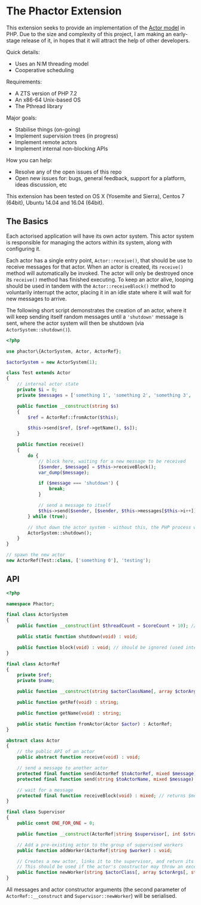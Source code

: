 # The Phactor Extension

This extension seeks to provide an implementation of the [Actor model](https://en.wikipedia.org/wiki/Actor_model) in PHP. Due to the size and complexity of this project, I am making an early-stage release of it, in hopes that it will attract the help of other developers.

Quick details:
 - Uses an N:M threading model
 - Cooperative scheduling

Requirements:
 - A ZTS version of PHP 7.2
 - An x86-64 Unix-based OS
 - The Pthread library

Major goals:
 - Stabilise things (on-going)
 - Implement supervision trees (in progress)
 - Implement remote actors
 - Implement internal non-blocking APIs

How you can help:
 - Resolve any of the open issues of this repo
 - Open new issues for: bugs, general feedback, support for a platform, ideas discussion, etc

This extension has been tested on OS X (Yosemite and Sierra), Centos 7 (64bit), Ubuntu 14.04 and 16.04 (64bit).

## The Basics

Each actorised application will have its own actor system. This actor system is responsible for managing the actors within its system, along with configuring it.

Each actor has a single entry point, `Actor::receive()`, that should be use to receive messages for that actor. When an actor is created, its `receive()` method will automatically be invoked. The actor will only be destroyed once its `receive()` method has finished executing. To keep an actor alive, looping should be used in tandem with the `Actor::receiveBlock()` method to voluntarily interrupt the actor, placing it in an idle state where it will wait for new messages to arrive.

The following short script demonstrates the creation of an actor, where it will keep sending itself random messages until a `'shutdown'` message is sent, where the actor system will then be shutdown (via `ActorSystem::shutdown()`).

```php
<?php

use phactor\{ActorSystem, Actor, ActorRef};

$actorSystem = new ActorSystem(1);

class Test extends Actor
{
    // internal actor state
    private $i = 0;
    private $messages = ['something 1', 'something 2', 'something 3', 'shutdown'];

    public function __construct(string $s)
    {
        $ref = ActorRef::fromActor($this);

        $this->send($ref, [$ref->getName(), $s]);
    }

    public function receive()
    {
        do {
            // block here, waiting for a new message to be received
            [$sender, $message] = $this->receiveBlock();
            var_dump($message);

            if ($message === 'shutdown') {
                break;
            }

            // send a message to itself
            $this->send($sender, [$sender, $this->messages[$this->i++]]);
        } while (true);

        // shut down the actor system - without this, the PHP process will not stop
        ActorSystem::shutdown();
    }
}

// spawn the new actor
new ActorRef(Test::class, ['something 0'], 'testing');
```

## API

```php
<?php

namespace Phactor;

final class ActorSystem
{
    public function __construct(int $threadCount = $coreCount + 10); // 10 async threads

    public static function shutdown(void) : void;

    public function block(void) : void; // should be ignored (used internally)
}

final class ActorRef
{
    private $ref;
    private $name;

    public function __construct(string $actorClassName[, array $ctorArgs[, string $actorName = '']]);

    public function getRef(void) : string;

    public function getName(void) : string;

    public static function fromActor(Actor $actor) : ActorRef;
}

abstract class Actor
{
    // the public API of an actor
    public abstract function receive(void) : void;

    // send a message to another actor
    protected final function send(ActorRef $toActorRef, mixed $message) : void;
    protected final function send(string $toActorName, mixed $message) : void;

    // wait for a message
    protected final function receiveBlock(void) : mixed; // returns $message
}

final class Supervisor
{
    public const ONE_FOR_ONE = 0;

    public function __construct(ActorRef|string $supervisor[, int $strategy]);

    // Add a pre-existing actor to the group of supervised workers
    public function addWorker(ActorRef|string $worker) : void;

    // Creates a new actor, links it to the supervisor, and return its actor reference
    // This should be used if the actor's constructor may throw an exception
    public function newWorker(string $actorClass[, array $ctorArgs[, string $actorName]]) : ActorRef;
}
```

All messages and actor constructor arguments (the second parameter of `ActorRef::__construct` and `Supervisor::newWorker`) will be serialised.
